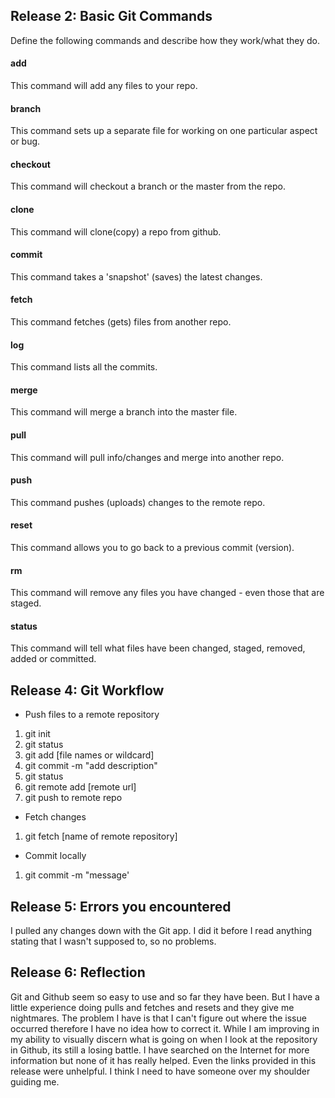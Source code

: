 ## Release 2: Basic Git Commands
Define the following commands and describe how they work/what they do.  


#### add
This command will add any files to your repo.

#### branch
This command sets up a separate file for working on one particular aspect or bug.

#### checkout
This command will checkout a branch or the master from the repo.

#### clone
This command will clone(copy) a repo from github.

#### commit
This command takes a 'snapshot' (saves) the latest changes.

#### fetch
This command fetches (gets) files from another repo.

#### log
This command lists all the commits.

#### merge
This command will merge a branch into the master file.

#### pull
This command will pull info/changes and merge into another repo.

#### push
This command pushes (uploads) changes to the remote repo.

#### reset
This command allows you to go back to a previous commit (version). 

#### rm
This command will remove any files you have changed - even those that are staged.

#### status
This command will tell what files have been changed, staged, removed, added or committed.

## Release 4: Git Workflow

- Push files to a remote repository
1. git init
2. git status
3. git add [file names or wildcard]
4. git commit -m "add description"
5. git status
6. git remote add [remote url]
6. git push to remote repo

- Fetch changes
1. git fetch [name of remote repository]

- Commit locally
1. git commit -m "message'

## Release 5: Errors you encountered
I pulled any changes down with the Git app.  I did it before I read anything stating that I wasn't supposed to, so no problems.

## Release 6: Reflection

Git and Github seem so easy to use and so far they have been.  But I have a little experience doing pulls and fetches and resets and they give me nightmares.  The problem I have is that I can't figure out where the issue occurred therefore I have no idea how to correct it.  While I am improving in my ability to visually discern what is going on when I look at the repository in Github, its still a losing battle.
I have searched on the Internet for more information but none of it has really helped.  Even the links provided in this release were unhelpful.  I think I need to have someone over my shoulder guiding me. 

